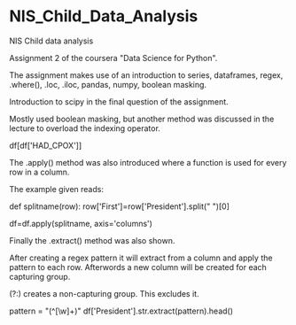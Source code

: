 # NIS_Child_Data_Analysis
 NIS Child data analysis

Assignment 2 of the coursera "Data Science for Python".

The assignment makes use of an introduction to series, dataframes, regex, .where(), .loc, .iloc, pandas, numpy, boolean masking. 

Introduction to scipy in the final question of the assignment. 

Mostly used boolean masking, but another method was discussed in the lecture to overload the indexing operator.

df[df['HAD_CPOX']]

The .apply() method was also introduced where a function is used for every row in a column.

The example given reads:

def splitname(row):
	row['First']=row['President'].split(" ")[0]

df=df.apply(splitname, axis='columns')

Finally the .extract() method was also shown. 

After creating a regex pattern it will extract from a column and apply the pattern to each row. Afterwords a new column will be created for each capturing group. 

(?:) creates a non-capturing group. This excludes it. 

pattern = "(^[\w]+)" 
df['President'].str.extract(pattern).head()

